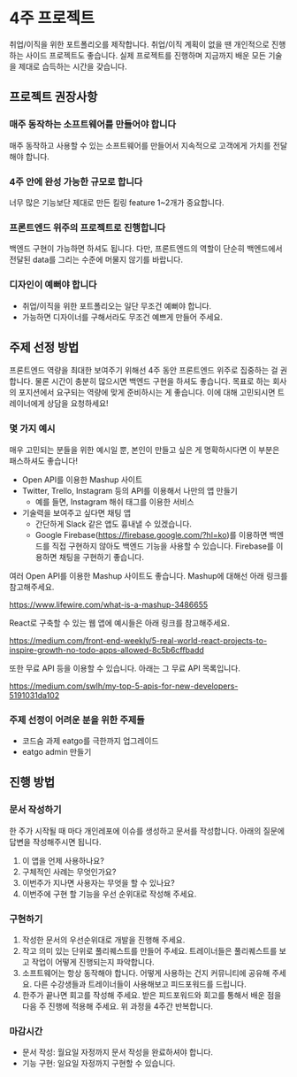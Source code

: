 # 4주 프로젝트

취업/이직을 위한 포트폴리오를 제작합니다. 취업/이직 계획이 없을 땐 개인적으로 진행하는 사이드 프로젝트도 좋습니다. 실제 프로젝트를 진행하며 지금까지 배운 모든 기술을 제대로 습득하는 시간을 갖습니다.

## 프로젝트 권장사항

### 매주 동작하는 소프트웨어를 만들어야 합니다

매주 동작하고 사용할 수 있는 소프트웨어를 만들어서 지속적으로 고객에게 가치를 전달해야 합니다.

### 4주 안에 완성 가능한 규모로 합니다

너무 많은 기능보단 제대로 만든 킬링 feature 1~2개가 중요합니다.

### 프론트엔드 위주의 프로젝트로 진행합니다

백엔드 구현이 가능하면 하셔도 됩니다. 다만, 프론트엔드의 역할이 단순히 백엔드에서 전달된 data를 그리는 수준에 머물지 않기를 바랍니다.

### 디자인이 예뻐야 합니다

* 취업/이직을 위한 포트폴리오는 일단 무조건 예뻐야 합니다.
* 가능하면 디자이너를 구해서라도 무조건 예쁘게 만들어 주세요.

## 주제 선정 방법

프론트엔드 역량을 최대한 보여주기 위해선 4주 동안 프론트엔드 위주로 집중하는 걸 권합니다. 물론 시간이 충분히 많으시면 백엔드 구현을 하셔도 좋습니다. 목표로 하는 회사의 포지션에서 요구되는 역량에 맞게 준비하시는 게 좋습니다. 이에 대해 고민되시면 트레이너에게 상담을 요청하세요!

### 몇 가지 예시

매우 고민되는 분들을 위한 예시일 뿐, 본인이 만들고 싶은 게 명확하시다면 이 부분은 패스하셔도 좋습니다!

* Open API를 이용한 Mashup 사이트
* Twitter, Trello, Instagram 등의 API를 이용해서 나만의 앱 만들기
  * 예를 들면, Instagram 해쉬 태그를 이용한 서비스
* 기술력을 보여주고 싶다면 채팅 앱
  * 간단하게 Slack 같은 앱도 흉내낼 수 있겠습니다.
  * Google Firebase(<https://firebase.google.com/?hl=ko>)를 이용하면 백엔드를 직접 구현하지 않아도 백엔드 기능을 사용할 수 있습니다. Firebase를 이용하면 채팅을 구현하기 좋습니다.

여러 Open API를 이용한 Mashup 사이트도 좋습니다. Mashup에 대해선 아래 링크를 참고해주세요.

<https://www.lifewire.com/what-is-a-mashup-3486655>

React로 구축할 수 있는 웹 앱에 예시들은 아래 링크를 참고해주세요.

<https://medium.com/front-end-weekly/5-real-world-react-projects-to-inspire-growth-no-todo-apps-allowed-8c5b6cffbadd>

또한 무료 API 등을 이용할 수 있습니다. 아래는 그 무료 API 목록입니다.

<https://medium.com/swlh/my-top-5-apis-for-new-developers-5191031da102>

### 주제 선정이 어려운 분을 위한 주제들

* 코드숨 과제 eatgo를 극한까지 업그레이드
* eatgo admin 만들기

## 진행 방법

### 문서 작성하기

한 주가 시작될 때 마다 개인레포에 이슈를 생성하고 문서를 작성합니다. 아래의 질문에 답변을 작성해주시면 됩니다.

1. 이 앱을 언제 사용하나요?
2. 구체적인 사례는 무엇인가요?
3. 이번주가 지나면 사용자는 무엇을 할 수 있나요?
4. 이번주에 구현 할 기능을 우선 순위대로 작성해 주세요.

### 구현하기

1. 작성한 문서의 우선순위대로 개발을 진행해 주세요.
2. 작고 의미 있는 단위로 풀리퀘스트를 만들어 주세요. 트레이너들은 풀리퀘스트를 보고 작업이 어떻게 진행되는지 파악합니다.
3. 소프트웨어는 항상 동작해야 합니다. 어떻게 사용하는 건지 커뮤니티에 공유해 주세요. 다른 수강생들과 트레이너들이 사용해보고 피드포워드를 드립니다.
4. 한주가 끝나면 회고를 작성해 주세요. 받은 피드포워드와 회고를 통해서 배운 점을 다음 주 진행에 적용해 주세요.
위 과정을 4주간 반복합니다.

### 마감시간

* 문서 작성: 월요일 자정까지 문서 작성을 완료하셔야 합니다.
* 기능 구현: 일요일 자정까지 구현할 수 있습니다.
